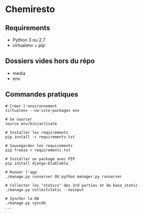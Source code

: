# Chemiresto

## Requirements

- Python 3 ou 2.7
- virtualenv + pip

## Dossiers vides hors du répo

- media
- env

## Commandes pratiques

```
# Créer l'environnement 
virtualenv --no-site-packages env

# Se sourcer
source env/bin/activate

# Installer les requirements
pip install -r requirements.txt

# Sauvegarder les requirements
pip freeze > requirements.txt

# Installer un package avec PIP
pip install django-blablabla

# Runner l'app
./manage.py runserver OU python manager.py runserver

# Collecter les "statics" des 3rd parties et de base_static
./manage.py collectstatic --noinput

# Syncher la DB
./manage.py syncdb
...
```
